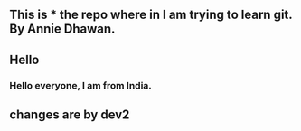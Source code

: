 ## This is * the repo where in I am trying to learn git. By Annie Dhawan.
## Hello
### Hello everyone, I am from India.
## changes are by dev2